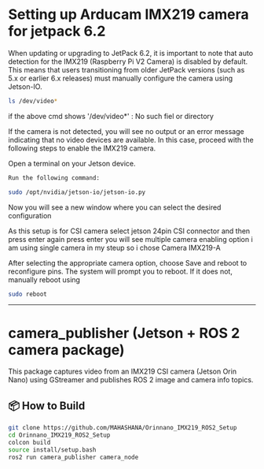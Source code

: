 # Setting up Arducam IMX219 camera for jetpack 6.2

When updating or upgrading to JetPack 6.2, it is important to note that auto detection for the IMX219 (Raspberry Pi V2 Camera) is disabled by default. This means that users transitioning from older JetPack versions (such as 5.x or earlier 6.x releases) must manually configure the camera using Jetson-IO.

```bash
ls /dev/video*
```
if the above cmd shows '/dev/video*' : No such fiel or directory

If the camera is not detected, you will see no output or an error message indicating that no video devices are available. In this case, proceed with the following steps to enable the IMX219 camera.

Open a terminal on your Jetson device.
```bash
Run the following command:

sudo /opt/nvidia/jetson-io/jetson-io.py
```
Now you will see a new window where you can select the desired configuration 

As this setup is for CSI camera select jetson 24pin CSI connector and then press enter again press enter you will see multiple camera enabling option i am using single camera in  my steup so  i chose Camera IMX219-A

After selecting the appropriate camera option, choose Save and reboot to reconfigure pins.
The system will prompt you to reboot. If it does not, manually reboot using
```bash
sudo reboot
```
------------------------------------------------------------------------
# camera_publisher (Jetson + ROS 2 camera package)

This package captures video from an IMX219 CSI camera (Jetson Orin Nano) using GStreamer and publishes ROS 2 image and camera info topics.

## 📦 How to Build

```bash
git clone https://github.com/MAHASHANA/Orinnano_IMX219_ROS2_Setup
cd Orinnano_IMX219_ROS2_Setup
colcon build
source install/setup.bash
ros2 run camera_publisher camera_node
```
